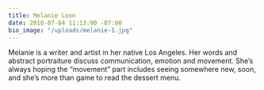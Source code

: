 ```yaml
---
title: Melanie Loon
date: 2018-07-04 11:13:00 -07:00
bio_image: "/uploads/melanie-1.jpg"
---
```


Melanie is a writer and artist in her native Los Angeles. Her words and abstract portraiture discuss communication, emotion and movement. She’s always hoping the “movement” part includes seeing somewhere new, soon, and she’s more than game to read the dessert menu.